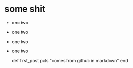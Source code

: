 ﻿# some shit

* one two

* one two

* one two

* one two

    def first_post
		puts "comes from github in markdown"
    end